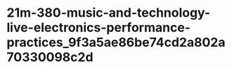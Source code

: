 # 21m-380-music-and-technology-live-electronics-performance-practices_9f3a5ae86be74cd2a802a70330098c2d